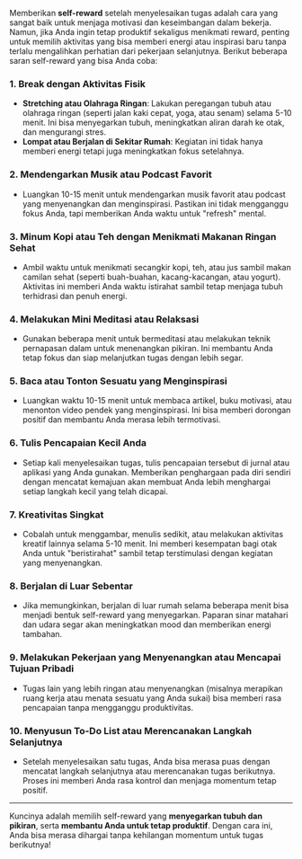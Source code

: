 Memberikan **self-reward** setelah menyelesaikan tugas adalah cara yang sangat baik untuk menjaga motivasi dan keseimbangan dalam bekerja. Namun, jika Anda ingin tetap produktif sekaligus menikmati reward, penting untuk memilih aktivitas yang bisa memberi energi atau inspirasi baru tanpa terlalu mengalihkan perhatian dari pekerjaan selanjutnya. Berikut beberapa saran self-reward yang bisa Anda coba:

### 1. **Break dengan Aktivitas Fisik**

- **Stretching atau Olahraga Ringan**: Lakukan peregangan tubuh atau olahraga ringan (seperti jalan kaki cepat, yoga, atau senam) selama 5-10 menit. Ini bisa menyegarkan tubuh, meningkatkan aliran darah ke otak, dan mengurangi stres.
- **Lompat atau Berjalan di Sekitar Rumah**: Kegiatan ini tidak hanya memberi energi tetapi juga meningkatkan fokus setelahnya.

### 2. **Mendengarkan Musik atau Podcast Favorit**

- Luangkan 10-15 menit untuk mendengarkan musik favorit atau podcast yang menyenangkan dan menginspirasi. Pastikan ini tidak mengganggu fokus Anda, tapi memberikan Anda waktu untuk "refresh" mental.

### 3. **Minum Kopi atau Teh dengan Menikmati Makanan Ringan Sehat**

- Ambil waktu untuk menikmati secangkir kopi, teh, atau jus sambil makan camilan sehat (seperti buah-buahan, kacang-kacangan, atau yogurt). Aktivitas ini memberi Anda waktu istirahat sambil tetap menjaga tubuh terhidrasi dan penuh energi.

### 4. **Melakukan Mini Meditasi atau Relaksasi**

- Gunakan beberapa menit untuk bermeditasi atau melakukan teknik pernapasan dalam untuk menenangkan pikiran. Ini membantu Anda tetap fokus dan siap melanjutkan tugas dengan lebih segar.

### 5. **Baca atau Tonton Sesuatu yang Menginspirasi**

- Luangkan waktu 10-15 menit untuk membaca artikel, buku motivasi, atau menonton video pendek yang menginspirasi. Ini bisa memberi dorongan positif dan membantu Anda merasa lebih termotivasi.

### 6. **Tulis Pencapaian Kecil Anda**

- Setiap kali menyelesaikan tugas, tulis pencapaian tersebut di jurnal atau aplikasi yang Anda gunakan. Memberikan penghargaan pada diri sendiri dengan mencatat kemajuan akan membuat Anda lebih menghargai setiap langkah kecil yang telah dicapai.

### 7. **Kreativitas Singkat**

- Cobalah untuk menggambar, menulis sedikit, atau melakukan aktivitas kreatif lainnya selama 5-10 menit. Ini memberi kesempatan bagi otak Anda untuk "beristirahat" sambil tetap terstimulasi dengan kegiatan yang menyenangkan.

### 8. **Berjalan di Luar Sebentar**

- Jika memungkinkan, berjalan di luar rumah selama beberapa menit bisa menjadi bentuk self-reward yang menyegarkan. Paparan sinar matahari dan udara segar akan meningkatkan mood dan memberikan energi tambahan.

### 9. **Melakukan Pekerjaan yang Menyenangkan atau Mencapai Tujuan Pribadi**

- Tugas lain yang lebih ringan atau menyenangkan (misalnya merapikan ruang kerja atau menata sesuatu yang Anda sukai) bisa memberi rasa pencapaian tanpa mengganggu produktivitas.

### 10. **Menyusun To-Do List atau Merencanakan Langkah Selanjutnya**

- Setelah menyelesaikan satu tugas, Anda bisa merasa puas dengan mencatat langkah selanjutnya atau merencanakan tugas berikutnya. Proses ini memberi Anda rasa kontrol dan menjaga momentum tetap positif.

---

Kuncinya adalah memilih self-reward yang **menyegarkan tubuh dan pikiran**, serta **membantu Anda untuk tetap produktif**. Dengan cara ini, Anda bisa merasa dihargai tanpa kehilangan momentum untuk tugas berikutnya!